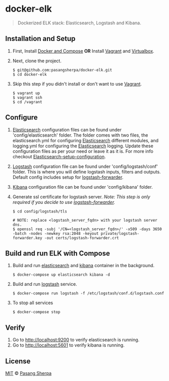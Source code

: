 # docker-elk

> Dockerized ELK stack: Elasticsearch, Logstash and Kibana.

## Installation and Setup

1. First, Install [Docker and Compose][1] **OR** Install [Vagrant][6] and [Virtualbox][7].

2. Next, clone the project.

	```
	$ git@github.com:pasangsherpa/docker-elk.git
	$ cd docker-elk
	```
	
3. Skip this step if you didn't install or don't want to use [Vagrant][6].
	
	```
	$ vagrant up
	$ vagrant ssh
	$ cd /vagrant
	```

## Configure 

1. [Elasticsearch][2] configuration files can be found under 'config/elasticsearch' folder. The folder comes with two files, the elasticsearch.yml for configuring [Elasticsearch][2] different modules, and logging.yml for configuring the [Elasticsearch][2] logging. Update these configuration files as per your need or leave it as it is. For more info checkout [Elasticsearch-setup-configuration](https://www.elastic.co/guide/en/elasticsearch/reference/current/setup-configuration.html).

2. [Logstash][3] configuration file can be found under 'config/logstash/conf' folder. This is where you will define logstash inputs, filters and outputs. Default config includes setup for [logstash-forwarder][5].

3. [Kibana][4] configuration file can be found under 'config/kibana' folder.

4. Generate ssl certificate for logstash server. *Note: This step is only required if you decide to use [logstash-forwarder][5].*
	
	```
	$ cd config/logstash/tls
	
	# NOTE: replace <logstash_server_fqdn> with your logstash server dns.
	$ openssl req -subj '/CN=<logstash_server_fqdn>/' -x509 -days 3650 -batch -nodes -newkey rsa:2048 -keyout private/logstash-forwarder.key -out certs/logstash-forwarder.crt
	```

## Build and run ELK with Compose

1. Build and run [elasticsearch][2] and [kibana][4] container in the background.

	```
	$ docker-compose up elasticsearch kibana -d
	```

2. Build and run [logstash][3] service.

	```
	$ docker-compose run logstash -f /etc/logstash/conf.d/logstash.conf
	```

3. To stop all services

	```
	$ docker-compose stop
	```
	

## Verify
1. Go to [http://localhost:9200](http://localhost:9200) to verify elasticsearch is running.
2. Go to [http://localhost:5601](http://localhost:5601) to verify kibana is running.


## License

[MIT](http://opensource.org/licenses/MIT) © [Pasang Sherpa](https://github.com/pasangsherpa)

[1]: https://docs.docker.com/compose/install/
[2]: https://www.elastic.co/products/elasticsearch
[3]: https://www.elastic.co/products/logstash
[4]: https://www.elastic.co/products/kibana
[5]: https://www.elastic.co/guide/en/logstash/current/plugins-inputs-lumberjack.html
[6]: http://www.vagrantup.com/downloads.html
[7]: https://www.virtualbox.org/wiki/Downloads